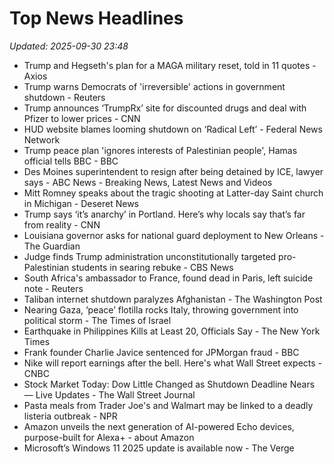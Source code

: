 # Top News Headlines

_Updated: 2025-09-30 23:48_

- Trump and Hegseth's plan for a MAGA military reset, told in 11 quotes - Axios
- Trump warns Democrats of 'irreversible' actions in government shutdown - Reuters
- Trump announces ‘TrumpRx’ site for discounted drugs and deal with Pfizer to lower prices - CNN
- HUD website blames looming shutdown on ‘Radical Left’ - Federal News Network
- Trump peace plan 'ignores interests of Palestinian people', Hamas official tells BBC - BBC
- Des Moines superintendent to resign after being detained by ICE, lawyer says - ABC News - Breaking News, Latest News and Videos
- Mitt Romney speaks about the tragic shooting at Latter-day Saint church in Michigan - Deseret News
- Trump says ‘it’s anarchy’ in Portland. Here’s why locals say that’s far from reality - CNN
- Louisiana governor asks for national guard deployment to New Orleans - The Guardian
- Judge finds Trump administration unconstitutionally targeted pro-Palestinian students in searing rebuke - CBS News
- South Africa's ambassador to France, found dead in Paris, left suicide note - Reuters
- Taliban internet shutdown paralyzes Afghanistan - The Washington Post
- Nearing Gaza, ‘peace’ flotilla rocks Italy, throwing government into political storm - The Times of Israel
- Earthquake in Philippines Kills at Least 20, Officials Say - The New York Times
- Frank founder Charlie Javice sentenced for JPMorgan fraud - BBC
- Nike will report earnings after the bell. Here's what Wall Street expects - CNBC
- Stock Market Today: Dow Little Changed as Shutdown Deadline Nears — Live Updates - The Wall Street Journal
- Pasta meals from Trader Joe's and Walmart may be linked to a deadly listeria outbreak - NPR
- Amazon unveils the next generation of AI-powered Echo devices, purpose-built for Alexa+ - about Amazon
- Microsoft’s Windows 11 2025 update is available now - The Verge